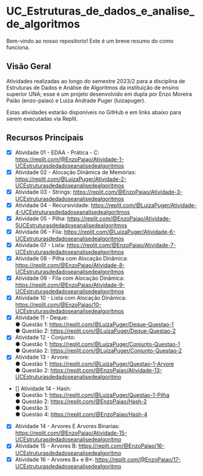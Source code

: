 # UC_Estruturas_de_dados_e_analise_de_algoritmos

Bem-vindo ao nosso repositorio! Este é um breve resumo do como funciona.

## Visão Geral

Atividades realizadas ao longo do semestre 2023/2 para a disciplina de Estruturas de Dados e Análise de Algoritmos da instituição de ensino superior UNA; esse é um projeto desenvolvido em dupla por Enzo Moreira Paião (enzo-paiao) e Luiza Andrade Puger (luizapuger). 

Estas atividades estarão disponíveis no GitHub e em links abaixo para serem executadas via Replit.

## Recursos Principais

- [x] Atividade 01 - EDAA - Prática - C: https://replit.com/@EnzoPaiao/Atividade-1-UCEstruturasdedadoseanalisedealgoritmos
- [x] Atividade 02 - Alocação Dinâmica de Memórias: https://replit.com/@LuizaPuger/Atividade-2-UCEstruturasdedadoseanalisedealgoritmos
- [x] Atividade 03 - Strings: https://replit.com/@EnzoPaiao/Atividade-3-UCEstruturasdedadoseanalisedealgoritmos
- [x] Atividade 04 - Recursividade: https://replit.com/@LuizaPuger/Atividade-4-UCEstruturasdedadoseanalisedealgoritmos
- [x] Atividade 05 - Pilha: https://replit.com/@EnzoPaiao/Atividade-5UCEstruturasdedadoseanalisedealgoritmos
- [x] Atividade 06 - Fila: https://replit.com/@LuizaPuger/Atividade-6-UCEstruturasdedadoseanalisedealgoritmos
- [x] Atividade 07 - Lista: https://replit.com/@EnzoPaiao/Atividade-7-UCEstruturasdedadoseanalisedealgoritmos
- [x] Atividade 08 - Pilha com Alocação Dinâmica: https://replit.com/@EnzoPaiao/Atividade-8-UCEstruturasdedadoseanalisedealgoritmos
- [x] Atividade 09 - Fila com Alocação Dinâmica: https://replit.com/@EnzoPaiao/Atividade-9-UCEstruturasdedadoseanalisedealgoritmos
- [x] Atividade 10 - Lista com Alocação Dinâmica: https://replit.com/@EnzoPaiao/10-UCEstruturasdedadoseanalisedealgoritmos
- [x] Atividade 11 - Deque:  
      ● Questão 1: https://replit.com/@LuizaPuger/Deque-Questao-1  
      ● Questão 2: https://replit.com/@LuizaPuger/Deque-Questao-2
- [x] Atividade 12 - Conjunto:  
      ● Questão 1: https://replit.com/@LuizaPuger/Conjunto-Questao-1  
      ● Questão 2: https://replit.com/@LuizaPuger/Conjunto-Questao-2
- [x] Atividade 13 - Arvore:  
      ● Questão 1: https://replit.com/@LuizaPuger/Questao-1-Arvore  
      ● Questão 2: https://replit.com/@EnzoPaiao/Atividade-13-UCEstruturasdedadoseanalisedealgoritmo
- [] Atividade 14 - Hash:  
      ● Questão 1: https://replit.com/@LuizaPuger/Questao-1-Pilha  
      ● Questão 2: https://replit.com/@EnzoPaiao/Hash-2  
      ● Questão 3:  
      ● Questão 4: https://replit.com/@EnzoPaiao/Hash-4
- [x] Atividade 14 - Arvores E Arvores Binarias: https://replit.com/@EnzoPaiao/Atividade-15-UCEstruturasdedadoseanalisedealgoritmo  
- [x] Atividade 15 - Arvores B: https://replit.com/@EnzoPaiao/16-UCEstruturasdedadoseanalisedealgoritmo  
- [x] Atividade 16 - Arvores B+ e B*: https://replit.com/@EnzoPaiao/17-UCEstruturasdedadoseanalisedealgoritmo
